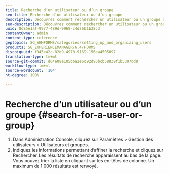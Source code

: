 ```yaml
---
title: Recherche d’un utilisateur ou d’un groupe
seo-title: Recherche d’un utilisateur ou d’un groupe
description: Découvrez comment rechercher un utilisateur ou un groupe à l’aide des paramètres User Management dans la console d’administration.
seo-description: Découvrez comment rechercher un utilisateur ou un groupe à l’aide des paramètres User Management dans la console d’administration.
uuid: 8d85e1af-9977-489d-9969-c4d2661b38c3
contentOwner: admin
content-type: reference
geptopics: SG_AEMFORMS/categories/setting_up_and_organizing_users
products: SG_EXPERIENCEMANAGER/6.4/FORMS
discoiquuid: f345e42c-82d9-4970-9169-156ea4505097
translation-type: tm+mt
source-git-commit: d04e08e105bba2e6c92d93bcb58839f1b5307bd8
workflow-type: tm+mt
source-wordcount: '104'
ht-degree: 100%

---
```



# Recherche d’un utilisateur ou d’un groupe {#search-for-a-user-or-group}

1. Dans Administration Console, cliquez sur Paramètres > Gestion des utilisateurs > Utilisateurs et groupes.
1. Indiquez les informations permettant d’affiner la recherche et cliquez sur Rechercher. Les résultats de recherche apparaissent au bas de la page. Vous pouvez trier la liste en cliquant sur les en-têtes de colonne. Un maximum de 1 000 résultats est renvoyé.


